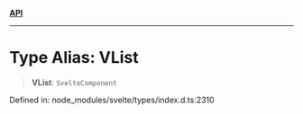 [**API**](../../API.md)

***

# Type Alias: VList

> **VList**: `SvelteComponent`

Defined in: node\_modules/svelte/types/index.d.ts:2310
